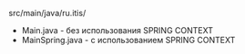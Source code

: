 src/main/java/ru.itis/
* Main.java      - без использования SPRING CONTEXT
* MainSpring.java - с использованием SPRING CONTEXT
